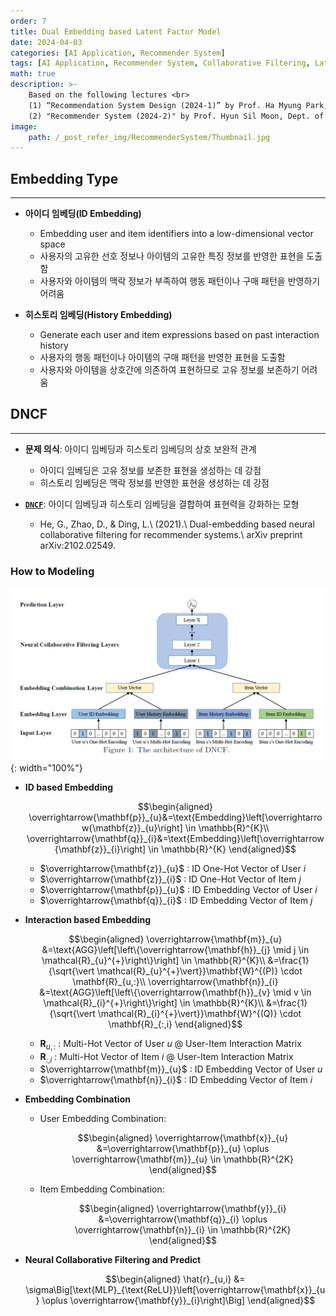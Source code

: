 ```yaml
---
order: 7
title: Dual Embedding based Latent Factor Model
date: 2024-04-03
categories: [AI Application, Recommender System]
tags: [AI Application, Recommender System, Collaborative Filtering, Latent Factor Model, MLP]
math: true
description: >-
    Based on the following lectures <br>
    (1) “Recommendation System Design (2024-1)” by Prof. Ha Myung Park, Dept. of Artificial Intelligence. College of SW, Kookmin Univ. <br>
    (2) "Recommender System (2024-2)" by Prof. Hyun Sil Moon, Dept. of Data Science, The Grad. School, Kookmin Univ.
image:
    path: /_post_refer_img/RecommenderSystem/Thumbnail.jpg
---
```


## Embedding Type
-----

- **아이디 임베딩(ID Embedding)**
    - Embedding user and item identifiers into a low-dimensional vector space
    - 사용자의 고유한 선호 정보나 아이템의 고유한 특징 정보를 반영한 표현을 도출함
    - 사용자와 아이템의 맥락 정보가 부족하여 행동 패턴이나 구매 패턴을 반영하기 어려움

- **히스토리 임베딩(History Embedding)**
    - Generate each user and item expressions based on past interaction history
    - 사용자의 행동 패턴이나 아이템의 구매 패턴을 반영한 표현을 도출함
    - 사용자와 아이템을 상호간에 의존하여 표현하므로 고유 정보를 보존하기 어려움

## DNCF
-----

- **문제 의식**: 아이디 임베딩과 히스토리 임베딩의 상호 보완적 관계
    - 아이디 임베딩은 고유 정보를 보존한 표현을 생성하는 데 강점
    - 히스토리 임베딩은 맥락 정보를 반영한 표현을 생성하는 데 강점

- [**`DNCF`**](https://doi.org/10.48550/arXiv.2102.02549): 아이디 임베딩과 히스토리 임베딩을 결합하여 표현력을 강화하는 모형
    - He, G., Zhao, D., & Ding, L.\\
    (2021).\\
    Dual-embedding based neural collaborative filtering for recommender systems.\\
    arXiv preprint arXiv:2102.02549.

### How to Modeling

![03](/_post_refer_img/RecommenderSystem/07-01.png){: width="100%"}

- **ID based Embedding**

    $$\begin{aligned}
    \overrightarrow{\mathbf{p}}_{u}&=\text{Embedding}\left[\overrightarrow{\mathbf{z}}_{u}\right] \in \mathbb{R}^{K}\\
    \overrightarrow{\mathbf{q}}_{i}&=\text{Embedding}\left[\overrightarrow{\mathbf{z}}_{i}\right] \in \mathbb{R}^{K}
    \end{aligned}$$

    - $\overrightarrow{\mathbf{z}}_{u}$ : ID One-Hot Vector of User $i$
    - $\overrightarrow{\mathbf{z}}_{i}$ : ID One-Hot Vector of Item $j$
    - $\overrightarrow{\mathbf{p}}_{u}$ : ID Embedding Vector of User $i$
    - $\overrightarrow{\mathbf{q}}_{i}$ : ID Embedding Vector of Item $j$

- **Interaction based Embedding**

    $$\begin{aligned}
    \overrightarrow{\mathbf{m}}_{u}
    &=\text{AGG}\left[\left\{\overrightarrow{\mathbf{h}}_{j} \mid j \in \mathcal{R}_{u}^{+}\right\}\right] \in \mathbb{R}^{K}\\
    &=\frac{1}{\sqrt{\vert \mathcal{R}_{u}^{+}\vert}}\mathbf{W}^{(P)} \cdot \mathbf{R}_{u,:}\\
    \overrightarrow{\mathbf{n}}_{i}
    &=\text{AGG}\left[\left\{\overrightarrow{\mathbf{h}}_{v} \mid v \in \mathcal{R}_{i}^{+}\right\}\right] \in \mathbb{R}^{K}\\
    &=\frac{1}{\sqrt{\vert \mathcal{R}_{i}^{+}\vert}}\mathbf{W}^{(Q)} \cdot \mathbf{R}_{:,i}
    \end{aligned}$$

    - $\mathbf{R}_{u,:}$ : Multi-Hot Vector of User $u$ @ User-Item Interaction Matrix
    - $\mathbf{R}_{:,i}$ : Multi-Hot Vector of Item $i$ @ User-Item Interaction Matrix
    - $\overrightarrow{\mathbf{m}}_{u}$ : ID Embedding Vector of User $u$
    - $\overrightarrow{\mathbf{n}}_{i}$ : ID Embedding Vector of Item $i$

- **Embedding Combination**
    - User Embedding Combination:

        $$\begin{aligned}
        \overrightarrow{\mathbf{x}}_{u}
        &=\overrightarrow{\mathbf{p}}_{u} \oplus \overrightarrow{\mathbf{m}}_{u} \in \mathbb{R}^{2K}
        \end{aligned}$$

    - Item Embedding Combination:

        $$\begin{aligned}
        \overrightarrow{\mathbf{y}}_{i}
        &=\overrightarrow{\mathbf{q}}_{i} \oplus \overrightarrow{\mathbf{n}}_{i} \in \mathbb{R}^{2K}
        \end{aligned}$$

- **Neural Collaborative Filtering and Predict**

    $$\begin{aligned}
    \hat{r}_{u,i} &= \sigma\Big[\text{MLP}_{\text{ReLU}}\left[\overrightarrow{\mathbf{x}}_{u} \oplus \overrightarrow{\mathbf{y}}_{i}\right]\Big]
    \end{aligned}$$